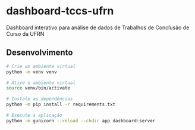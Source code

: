 # dashboard-tccs-ufrn
Dashboard interativo para análise de dados de Trabalhos de Conclusão de Curso da UFRN


## Desenvolvimento

```sh
# Crie um ambiente virtual
python -m venv venv

# Ative o ambiente virtual
source venv/bin/activate

# Instale as dependências
python -m pip install -r requirements.txt

# Execute a aplicação
python -m gunicorn --reload --chdir app dashboard:server
```